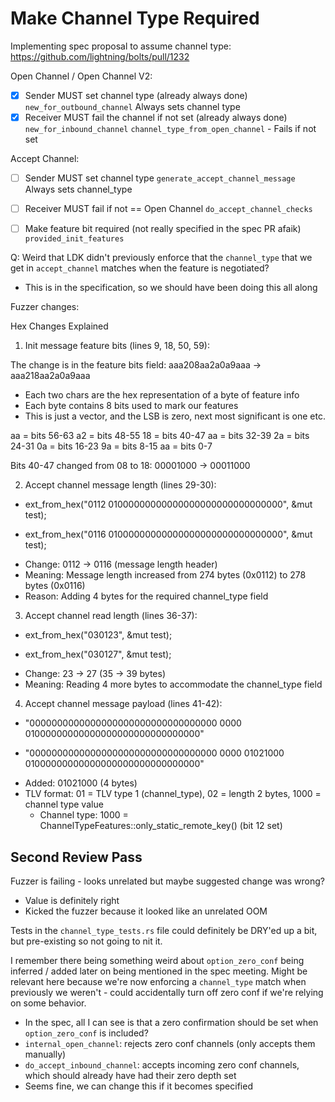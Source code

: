 # Make Channel Type Required

Implementing spec proposal to assume channel type:
https://github.com/lightning/bolts/pull/1232

Open Channel / Open Channel V2:
- [x] Sender MUST set channel type (already always done)
  `new_for_outbound_channel`
    Always sets channel type
- [x] Receiver MUST fail the channel if not set (already always done)
  `new_for_inbound_channel`
    `channel_type_from_open_channel`
      - Fails if not set

Accept Channel:
- [ ] Sender MUST set channel type
  `generate_accept_channel_message`
    Always sets channel_type
- [ ] Receiver MUST fail if not == Open Channel
  `do_accept_channel_checks`

- [ ] Make feature bit required (not really specified in the spec PR afaik)
  `provided_init_features`

Q: Weird that LDK didn't previously enforce that the `channel_type`
  that we get in `accept_channel` matches when the feature is
  negotiated?
  - This is in the specification, so we should have been doing this all
    along

Fuzzer changes:

Hex Changes Explained

1. Init message feature bits (lines 9, 18, 50, 59):

The change is in the feature bits field: aaa208aa2a0a9aaa → aaa218aa2a0a9aaa
- Each two chars are the hex representation of a byte of feature info
- Each byte contains 8 bits used to mark our features
- This is just a vector, and the LSB is zero, next most significant is
  one etc.

aa = bits 56-63
a2 = bits 48-55
18 = bits 40-47
aa = bits 32-39
2a = bits 24-31
0a = bits 16-23
9a = bits 8-15
aa = bits 0-7

Bits 40-47 changed from 08 to 18: 00001000 → 00011000


2. Accept channel message length (lines 29-30):
- ext_from_hex("0112 01000000000000000000000000000000", &mut test);
+ ext_from_hex("0116 01000000000000000000000000000000", &mut test);

- Change: 0112 → 0116 (message length header)
- Meaning: Message length increased from 274 bytes (0x0112) to 278 bytes (0x0116)
- Reason: Adding 4 bytes for the required channel_type field

3. Accept channel read length (lines 36-37):
- ext_from_hex("030123", &mut test);
+ ext_from_hex("030127", &mut test);

- Change: 23 → 27 (35 → 39 bytes)
- Meaning: Reading 4 more bytes to accommodate the channel_type field

4. Accept channel message payload (lines 41-42):
- "0000000000000000000000000000000000 0000 01000000000000000000000000000000"
+ "0000000000000000000000000000000000 0000 01021000
01000000000000000000000000000000"

- Added: 01021000 (4 bytes)
- TLV format: 01 = TLV type 1 (channel_type), 02 = length 2 bytes, 1000 = channel
type value
  - Channel type: 1000 = ChannelTypeFeatures::only_static_remote_key() (bit 12 set)

## Second Review Pass

Fuzzer is failing - looks unrelated but maybe suggested change was
wrong?
- Value is definitely right
- Kicked the fuzzer because it looked like an unrelated OOM

Tests in the `channel_type_tests.rs` file could definitely be DRY'ed
up a bit, but pre-existing so not going to nit it.

I remember there being something weird about `option_zero_conf` being
inferred / added later on being mentioned in the spec meeting. Might
be relevant here because we're now enforcing a `channel_type` match
when previously we weren't - could accidentally turn off zero conf if
we're relying on some behavior.
- In the spec, all I can see is that a zero confirmation should be set
  when `option_zero_conf` is included?
- `internal_open_channel`: rejects zero conf channels (only accepts
  them manually)
- `do_accept_inbound_channel`: accepts incoming zero conf channels,
  which should already have had their zero depth set
- Seems fine, we can change this if it becomes specified
